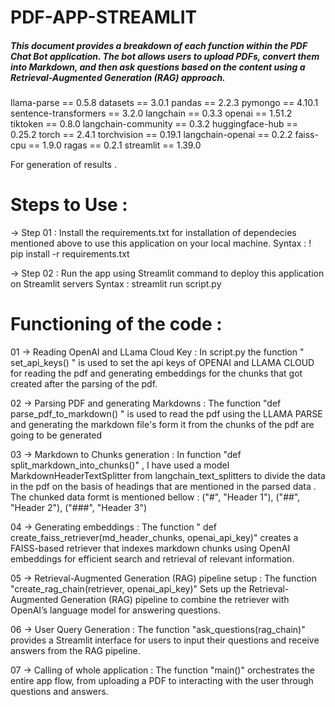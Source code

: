 # PDF-APP-STREAMLIT

##### This document provides a breakdown of each function within the PDF Chat Bot application. The bot allows users to upload PDFs, convert them into Markdown, and then ask questions based on the content using a Retrieval-Augmented Generation (RAG) approach.
llama-parse == 0.5.8
datasets == 3.0.1
pandas == 2.2.3
pymongo == 4.10.1 
sentence-transformers == 3.2.0
langchain == 0.3.3
openai == 1.51.2
tiktoken == 0.8.0
langchain-community == 0.3.2
huggingface-hub == 0.25.2
torch == 2.4.1
torchvision == 0.19.1
langchain-openai == 0.2.2
faiss-cpu == 1.9.0
ragas == 0.2.1
streamlit == 1.39.0

For generation of results .



# Steps to Use :

  -> Step 01 : Install the requirements.txt for installation of dependecies mentioned above to use this application on your local machine.
            Syntax :  ! pip install -r requirements.txt 

  -> Step 02 : Run the app using Streamlit command to deploy this application on Streamlit servers 
            Syntax : streamlit run script.py 

# Functioning of the code :

  01 -> Reading OpenAI and LLama Cloud Key :
        In script.py the function " set_api_keys() " is used to set the api keys of OPENAI and LLAMA CLOUD for reading the pdf and generating 
        embeddings for the chunks that got created after the parsing of the pdf.

  02 -> Parsing PDF and generating Markdowns :
        The function "def parse_pdf_to_markdown() " is used to read the pdf using the LLAMA PARSE and generating the markdown file's form it from
        the chunks of the pdf are going to be generated

  03 -> Markdown to Chunks generation :
        In function "def split_markdown_into_chunks()" , I have used a model MarkdownHeaderTextSplitter from langchain_text_splitters to divide the data 
        in the pdf on the basis of headings that are mentioned in the parsed data .
        The chunked data formt is mentioned bellow :
        ("#", "Header 1"),
        ("##", "Header 2"),
        ("###", "Header 3")

  04 -> Generating embeddings :
        The function " def create_faiss_retriever(md_header_chunks, openai_api_key)" creates a FAISS-based retriever that indexes markdown chunks using OpenAI              embeddings   for efficient search and retrieval of relevant information.
  
  05 -> Retrieval-Augmented Generation (RAG) pipeline setup :
        The function "create_rag_chain(retriever, openai_api_key)" Sets up the Retrieval-Augmented Generation (RAG) pipeline to combine the retriever
        with OpenAI’s language model for answering questions.

  06 -> User Query Generation :
        The function "ask_questions(rag_chain)" provides a Streamlit interface for users to input their questions and receive answers from the RAG pipeline.

  07 -> Calling of whole application :
        The function "main()" orchestrates the entire app flow, from uploading a PDF to interacting with the user through questions and answers.

  
